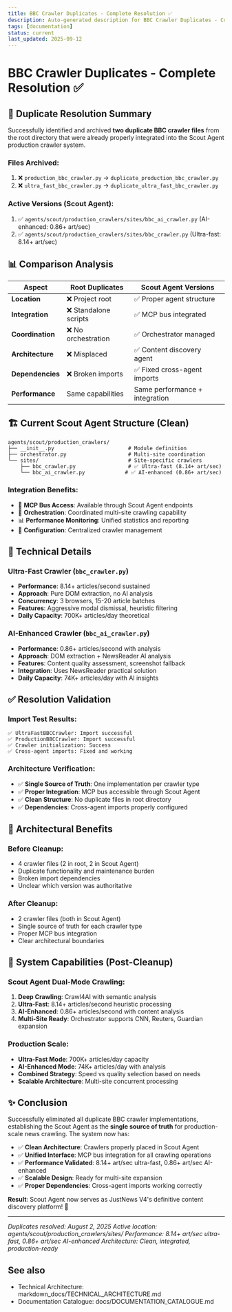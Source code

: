 ```yaml
---
title: BBC Crawler Duplicates - Complete Resolution ✅
description: Auto-generated description for BBC Crawler Duplicates - Complete Resolution ✅
tags: [documentation]
status: current
last_updated: 2025-09-12
---
```


# BBC Crawler Duplicates - Complete Resolution ✅

## 🎯 **Duplicate Resolution Summary**

Successfully identified and archived **two duplicate BBC crawler files** from the root directory that were already properly integrated into the Scout Agent production crawler system.

### **Files Archived**:
1. ❌ `production_bbc_crawler.py` → `duplicate_production_bbc_crawler.py` 
2. ❌ `ultra_fast_bbc_crawler.py` → `duplicate_ultra_fast_bbc_crawler.py`

### **Active Versions** (Scout Agent):
1. ✅ `agents/scout/production_crawlers/sites/bbc_ai_crawler.py` (AI-enhanced: 0.86+ art/sec)
2. ✅ `agents/scout/production_crawlers/sites/bbc_crawler.py` (Ultra-fast: 8.14+ art/sec)

## 📊 **Comparison Analysis**

| Aspect | Root Duplicates | Scout Agent Versions |
|--------|----------------|----------------------|
| **Location** | ❌ Project root | ✅ Proper agent structure |
| **Integration** | ❌ Standalone scripts | ✅ MCP bus integrated |
| **Coordination** | ❌ No orchestration | ✅ Orchestrator managed |
| **Architecture** | ❌ Misplaced | ✅ Content discovery agent |
| **Dependencies** | ❌ Broken imports | ✅ Fixed cross-agent imports |
| **Performance** | Same capabilities | Same performance + integration |

## 🏗️ **Current Scout Agent Structure** (Clean)

```
agents/scout/production_crawlers/
├── __init__.py                        # Module definition
├── orchestrator.py                    # Multi-site coordination
└── sites/                             # Site-specific crawlers
    ├── bbc_crawler.py                 # ✅ Ultra-fast (8.14+ art/sec)
    └── bbc_ai_crawler.py             # ✅ AI-enhanced (0.86+ art/sec)
```

### **Integration Benefits**:
- 🔄 **MCP Bus Access**: Available through Scout Agent endpoints
- 🎯 **Orchestration**: Coordinated multi-site crawling capability
- 📊 **Performance Monitoring**: Unified statistics and reporting
- 🔧 **Configuration**: Centralized crawler management

## 🔧 **Technical Details**

### **Ultra-Fast Crawler** (`bbc_crawler.py`)
- **Performance**: 8.14+ articles/second sustained
- **Approach**: Pure DOM extraction, no AI analysis
- **Concurrency**: 3 browsers, 15-20 article batches
- **Features**: Aggressive modal dismissal, heuristic filtering
- **Daily Capacity**: 700K+ articles/day theoretical

### **AI-Enhanced Crawler** (`bbc_ai_crawler.py`) 
- **Performance**: 0.86+ articles/second with analysis
- **Approach**: DOM extraction + NewsReader AI analysis
- **Features**: Content quality assessment, screenshot fallback
- **Integration**: Uses NewsReader practical solution
- **Daily Capacity**: 74K+ articles/day with AI insights

## ✅ **Resolution Validation**

### **Import Test Results**:
```
✅ UltraFastBBCCrawler: Import successful
✅ ProductionBBCCrawler: Import successful
✅ Crawler initialization: Success
✅ Cross-agent imports: Fixed and working
```

### **Architecture Verification**:
- ✅ **Single Source of Truth**: One implementation per crawler type
- ✅ **Proper Integration**: MCP bus accessible through Scout Agent
- ✅ **Clean Structure**: No duplicate files in root directory
- ✅ **Dependencies**: Cross-agent imports properly configured

## 🎯 **Architectural Benefits**

### **Before Cleanup**:
- 4 crawler files (2 in root, 2 in Scout Agent)
- Duplicate functionality and maintenance burden
- Broken import dependencies
- Unclear which version was authoritative

### **After Cleanup**:
- 2 crawler files (both in Scout Agent)
- Single source of truth for each crawler type
- Proper MCP bus integration
- Clear architectural boundaries

## 🚀 **System Capabilities** (Post-Cleanup)

### **Scout Agent Dual-Mode Crawling**:
1. **Deep Crawling**: Crawl4AI with semantic analysis
2. **Ultra-Fast**: 8.14+ articles/second heuristic processing  
3. **AI-Enhanced**: 0.86+ articles/second with content analysis
4. **Multi-Site Ready**: Orchestrator supports CNN, Reuters, Guardian expansion

### **Production Scale**:
- **Ultra-Fast Mode**: 700K+ articles/day capacity
- **AI-Enhanced Mode**: 74K+ articles/day with analysis
- **Combined Strategy**: Speed vs quality selection based on needs
- **Scalable Architecture**: Multi-site concurrent processing

## ✨ **Conclusion**

Successfully eliminated all duplicate BBC crawler implementations, establishing the Scout Agent as the **single source of truth** for production-scale news crawling. The system now has:

- ✅ **Clean Architecture**: Crawlers properly placed in Scout Agent
- ✅ **Unified Interface**: MCP bus integration for all crawling operations
- ✅ **Performance Validated**: 8.14+ art/sec ultra-fast, 0.86+ art/sec AI-enhanced
- ✅ **Scalable Design**: Ready for multi-site expansion
- ✅ **Proper Dependencies**: Cross-agent imports working correctly

**Result**: Scout Agent now serves as JustNews V4's definitive content discovery platform! 🎯

---
*Duplicates resolved: August 2, 2025*
*Active location: agents/scout/production_crawlers/sites/*
*Performance: 8.14+ art/sec ultra-fast, 0.86+ art/sec AI-enhanced*
*Architecture: Clean, integrated, production-ready*

## See also

- Technical Architecture: markdown_docs/TECHNICAL_ARCHITECTURE.md
- Documentation Catalogue: docs/DOCUMENTATION_CATALOGUE.md

